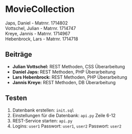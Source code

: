 # MovieCollection

Japs, Daniel - Matrnr. 1714802  
Vottschel, Julian - Matrnr. 1714747  
Kreye, Jannis - Matrnr. 1714967  
Hebenbrock, Lars - Matrnr. 1714718  

## Beiträge

- **Julian Vottschel:** REST Methoden, CSS Überarbeitung
- **Daniel Japs:** REST Methoden, PHP Überarbeitung  
- **Lars Hebenbrock:** REST Methoden, PHP Überarbeitung
- **Jannis Kreye:** REST Methoden, DB Überarbeitung

## Testen

1. Datenbank erstellen: `init.sql`
2. Einstellungen für die Datenbank: `api.py` Zeile 6-12
3. REST-Service starten: `api.py`
4. Logins: `user1` Passwort: `user1`, `user2` Passwort: `user2`
